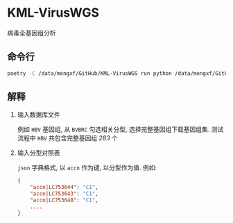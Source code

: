 # KML-VirusWGS

病毒全基因组分析

## 命令行

```bash
poetry -C /data/mengxf/GitHub/KML-VirusWGS run python /data/mengxf/GitHub/KML-VirusWGS/main.py -s input.tsv -r /data/mengxf/Database/genome/HBV/BVBRC/BVBRC_genome_sequence.fasta -t /data/mengxf/Database/genome/HBV/BVBRC/accession_type_comparison.json -w result/241218
```

## 解释

1. 输入数据库文件

    例如 `HBV` 基因组, 从 `BVBRC` 勾选相关分型, 选择完整基因组下载基因组集. 测试流程中 `HBV` 共包含完整基因组 *283* 个

2. 输入分型对照表

    `json` 字典格式, 以 `accn` 作为键, 以分型作为值. 例如:

    ```json
    {
        "accn|LC753644": "C1",
        "accn|LC753643": "C1",
        "accn|LC753648": "C1",
        ....
    }
    ```
